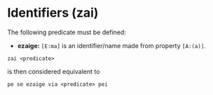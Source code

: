 # Identifiers (zai)

The following predicate must be defined:

- __ezaige:__ `[E:ma]` is an identifier/name made from property `[A:(a)]`. 

```
zai <predicate>
```

is then considered equivalent to

```
pe se ezaige via <predicate> pei
```

